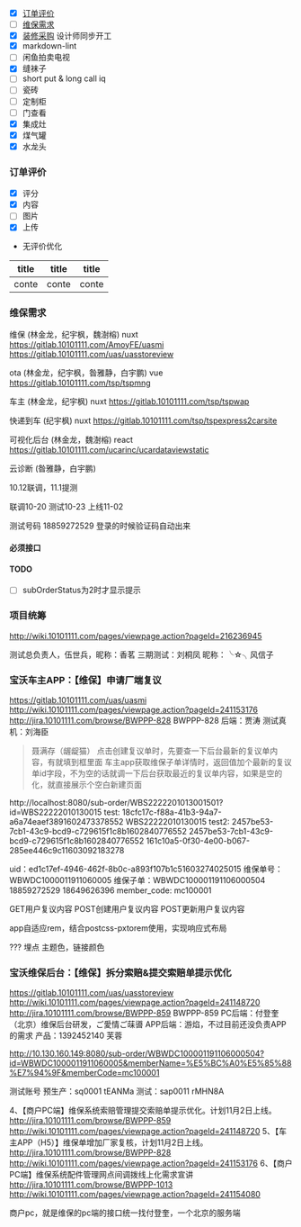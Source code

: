 * [x] [订单评价](#user-content-订单评价)
* [ ] [维保需求](#user-content-维保需求)
* [x] [装修采购](#user-content-装修采购) 设计师同步开工
* [x] markdown-lint
* [ ] 闲鱼拍卖电视
* [x] 缝袜子
* [ ] short put & long call iq
* [ ] 瓷砖
* [ ] 定制柜
* [ ] 门查看
* [x] 集成灶
* [x] 煤气罐
* [x] 水龙头

### 订单评价

* [x] 评分
* [x] 内容   
* [ ] 图片
* [x] 上传
* 无评价优化

| title | title | title |
|-------|-------|-------|
| conte | conte | conte |

### 维保需求

维保 (林金龙，纪宇枫，魏澍榕) nuxt
https://gitlab.10101111.com/AmoyFE/uasmi
https://gitlab.10101111.com/uas/uasstoreview

ota (林金龙，纪宇枫，昝雅静，白宇鹏) vue
https://gitlab.10101111.com/tsp/tspmng

车主 (林金龙，纪宇枫) nuxt
https://gitlab.10101111.com/tsp/tspwap

快递到车 (纪宇枫) nuxt
https://gitlab.10101111.com/tsp/tspexpress2carsite

可视化后台 (林金龙，魏澍榕) react
https://gitlab.10101111.com/ucarinc/ucardataviewstatic

云诊断 (昝雅静，白宇鹏)

10.12联调，11.1提测

联调10-20
测试10-23
上线11-02

测试号码
18859272529
登录的时候验证码自动出来 


#### 必须接口

#### TODO
- [ ] subOrderStatus为2时才显示提示


### 项目统筹
http://wiki.10101111.com/pages/viewpage.action?pageId=216236945

测试总负责人，伍世兵，昵称：香茗
三期测试：刘桐凤  昵称：╰☆╮风信子

### 宝沃车主APP：【维保】申请厂端复议
https://gitlab.10101111.com/uas/uasmi
http://wiki.10101111.com/pages/viewpage.action?pageId=241153176
http://jira.10101111.com/browse/BWPPP-828
BWPPP-828
后端：贾涛
测试真机：刘海臣

> 聂满存（龌龊猫）
> 点击创建复议单时，先要查一下后台最新的复议单内容，有就填到框里面
> 车主app获取维保子单详情时，返回值加个最新的复议单id字段，不为空的话就调一下后台获取最近的复议单内容，如果是空的化，就直接展示个空白新建页面

http://localhost:8080/sub-order/WBS2222201013001501?id=WBS22222010130015
test: 
18cfc17c-f88a-41b3-94a7-a6a74eaef3891602473378552
WBS22222010130015
test2: 
2457be53-7cb1-43c9-bcd9-c729615f1c8b1602840776552
2457be53-7cb1-43c9-bcd9-c729615f1c8b1602840776552
161c10a5-0f30-4e00-b067-285ee446c9c11603092183278

uid：ed1c17ef-4946-462f-8b0c-a893f107b1c51603274025015
维保单号：WBWDC1000011911060005
维保子单：WBWDC100001191106000504
18859272529
18649626396
member_code: mc100001

GET用户复议内容
POST创建用户复议内容
POST更新用户复议内容

app自适应rem，结合postcss-pxtorem使用，实现响应式布局

???
埋点
主题色，链接颜色



### 宝沃维保后台：【维保】拆分索赔&提交索赔单提示优化
https://gitlab.10101111.com/uas/uasstoreview
http://wiki.10101111.com/pages/viewpage.action?pageId=241148720
http://jira.10101111.com/browse/BWPPP-859
BWPPP-859
PC后端：付登奎（北京）维保后台研发，ご愛情ご菋噵
APP后端：游焰，不过目前还没负责APP的需求
产品：1392452140 芙蓉

http://10.130.160.149:8080/sub-order/WBWDC100001191106000504?id=WBWDC1000011911060005&memberName=%E5%BC%A0%E5%85%88%E7%94%9F&memberCode=mc100001

测试账号
预生产：sq0001    tEANMa
测试：sap0011   rMHN8A



4、【商户PC端】维保系统索赔管理提交索赔单提示优化。计划11月2日上线。
      http://jira.10101111.com/browse/BWPPP-859
      http://wiki.10101111.com/pages/viewpage.action?pageId=241148720
5、【车主APP（H5）】维保单增加厂家复核，计划11月2日上线。
      http://jira.10101111.com/browse/BWPPP-828
      http://wiki.10101111.com/pages/viewpage.action?pageId=241153176
6、【商户PC端】维保系统配件管理网点间调拨线上化需求宣讲
     http://jira.10101111.com/browse/BWPPP-1013
     http://wiki.10101111.com/pages/viewpage.action?pageId=241154080

商户pc，就是维保的pc端的接口统一找付登奎，一个北京的服务端

[1]: http://wiki.10101111.com/pages/viewpage.action?pageId=199088010 "App与H5交互"
